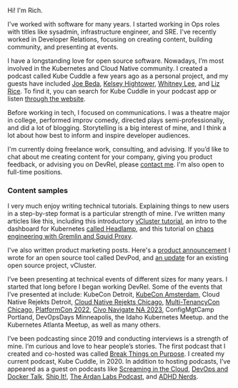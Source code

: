 Hi! I'm Rich.

I've worked with software for many years. I started working in Ops roles with titles like sysadmin, infrastructure engineer, and SRE. I've recently worked in Developer Relations, focusing on creating content, building community, and presenting at events.

I have a longstanding love for open source software. Nowadays, I’m most involved in the Kubernetes and Cloud Native community. I created a podcast called Kube Cuddle a few years ago as a personal project, and my guests have included [Joe Beda](https://kubecuddle.transistor.fm/episodes/joe-beda), [Kelsey Hightower](https://kubecuddle.transistor.fm/episodes/kelsey-hightower), [Whitney Lee](https://kubecuddle.transistor.fm/episodes/whitney-lee), and [Liz Rice](https://kubecuddle.transistor.fm/episodes/liz-rice). To find it, you can search for Kube Cuddle in your podcast app or listen [through the website](https://kubecuddle.transistor.fm/).

Before working in tech, I focused on communications. I was a theatre major in college, performed improv comedy, directed plays semi-professionally, and did a lot of blogging. Storytelling is a big interest of mine, and I think a lot about how best to inform and inspire developer audiences.

I'm currently doing freelance work, consulting, and advising. If you’d like to chat about me creating content for your company, giving you product feedback, or advising you on DevRel, please [contact me](mailto:hi@richburroughs.dev). I'm also open to full-time positions.

### Content samples

I very much enjoy writing technical tutorials. Explaining things to new users in a step-by-step format is a particular strength of mine. I’ve written many articles like this, including this introductory [vCluster tutorial](https://www.loft.sh/blog/intro-to-vcluster-tutorial), an intro to the dashboard for Kubernetes [called Headlamp](https://www.loft.sh/blog/kubernetes-dashboards-headlamp), and this tutorial on [chaos engineering with Gremlin and Squid Proxy](https://www.gremlin.com/community/tutorials/chaos-engineering-with-gremlin-and-squid-proxy).

I've also written product marketing posts. Here's a [product announcement](https://www.loft.sh/blog/self-hosted-codespaces) I wrote for an open source tool called DevPod, and [an update](https://www.loft.sh/blog/vcluster-in-2022) for an existing open source project, vCluster.

I’ve been presenting at technical events of different sizes for many years. I started that long before I began working DevRel. Some of the events that I’ve presented at include: KubeCon Detroit, [KubeCon Amsterdam](https://www.youtube.com/watch?v=bNelGGFwxcY), Cloud Native Rejekts Detroit, [Cloud Native Rejekts Chicago](https://youtu.be/jSVWiecTeo0?si=opRowSfG5MxTsB-l), [Multi-TenancyCon Chicago](https://www.youtube.com/watch?v=aZwB-ZOZl_s), [PlatformCon 2022](https://www.youtube.com/watch?v=_1_iTue9GZU), [Civo Navigate NA 2023](https://www.youtube.com/watch?v=GRsp1uv8vOs), ConfigMgtCamp Portland, DevOpsDays Minneapolis, the Idaho Kubernetes Meetup. and the Kubernetes Atlanta Meetup, as well as many others.

I’ve been podcasting since 2019 and conducting interviews is a strength of mine. I’m curious and love to hear people’s stories. The first podcast that I created and co-hosted was called [Break Things on Purpose](https://www.gremlin.com/podcast). I created my current podcast, Kube Cuddle, in 2020. In addition to hosting podcasts, I’ve appeared as a guest on podcasts like [Screaming in the Cloud](https://www.youtube.com/watch?v=zxK1oD0nBtM), [DevOps and Docker Talk](https://changelog.com/shipit/42), [Ship It!](https://changelog.com/shipit/42),  [The Ardan Labs Podcast](https://ardanlabs.buzzsprout.com/1466944/episodes/11910719-from-improv-to-staff-developer-advocate-with-rich-burroughs), and [ADHD Nerds](https://adhdnerds.com/rich-burroughs-simply-adhd-and-a-career-in-tech).


